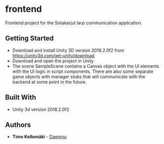 # frontend

Frontend project for the Sotakarjut larp communication application.

## Getting Started

* Download and install Unity 3D version 2018.2.0f2 from https://unity3d.com/get-unity/download
* Download and open the project in Unity
* The scene SampleScene contains a Canvas object with the UI elements with the UI logic in script components. There are also some separate game objects with manager stubs that will communicate with the backend at some point in the future.

## Built With

* Unity 3d version 2018.2.0f2

## Authors

* **Timo Kellomäki** - [Daemou](https://github.com/Daemou)
